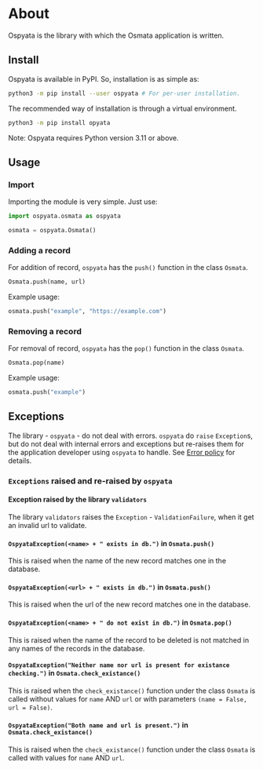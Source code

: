 # About

Ospyata is the library with which the Osmata application is written.

## Install

Ospyata is available in PyPI. So, installation is as simple as:

```bash
python3 -m pip install --user ospyata # For per-user installation.
```

The recommended way of installation is through a virtual environment.

```bash
python3 -m pip install opyata
```

Note: Ospyata requires Python version 3.11 or above.

## Usage

### Import

Importing the module is very simple. Just use:

```python
import ospyata.osmata as ospyata

osmata = ospyata.Osmata()
```

### Adding a record

For addition of record, `ospyata` has the `push()` function in the class `Osmata`.

```py
Osmata.push(name, url)
```

Example usage:

```python
osmata.push("example", "https://example.com")
```

### Removing a record

For removal of record, `ospyata` has the `pop()` function in the class `Osmata`.

```py
Osmata.pop(name)
```

Example usage:

```python
osmata.push("example")
```

## Exceptions

The library - `ospyata` - do not deal with errors. `ospyata` do `raise` `Exception`s, but do not deal with internal errors and exceptions but re-raises them for the application developer using `ospyata` to handle. See [Error policy](Error_policy.md) for details.

### `Exceptions` raised and re-raised by `ospyata`

#### Exception raised by the library `validators`

The library `validators` raises the `Exception` - `ValidationFailure`, when it get an invalid url to validate.

#### `OspyataException(<name> + " exists in db.")` in `Osmata.push()`

This is raised when the name of the new record matches one in the database.

#### `OspyataException(<url> + " exists in db.")` in `Osmata.push()`

This is raised when the url of the new record matches one in the database.

#### `OspyataException(<name> + " do not exist in db.")` in `Osmata.pop()`

This is raised when the name of the record to be deleted is not matched in any names of the records in the database.

#### `OspyataException("Neither name nor url is present for existance checking.")` in `Osmata.check_existance()`

This is raised when the `check_existance()` function under the class `Osmata` is called without values for `name` AND `url` or with parameters `(name = False, url = False)`.

#### `OspyataException("Both name and url is present.")` in `Osmata.check_existance()`

This is raised when the `check_existance()` function under the class `Osmata` is called with values for `name` AND `url`.
